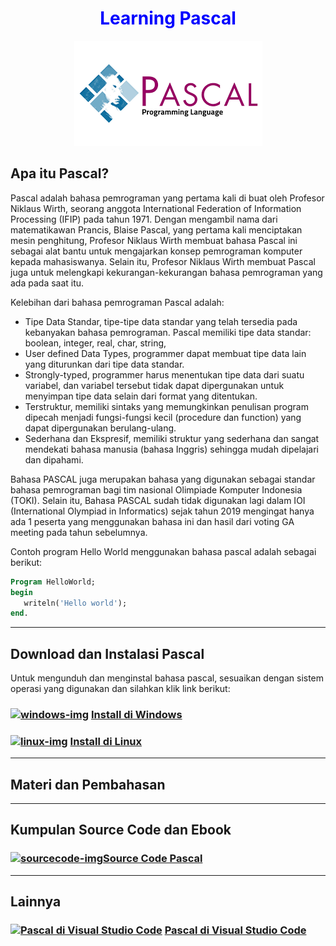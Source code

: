 <h1 align="center" style="color:blue">Learning Pascal</h1>

<p align="center">
<img src="img/logo.png" alt="15">

## Apa itu Pascal?

Pascal adalah bahasa pemrograman yang pertama kali di buat oleh Profesor Niklaus Wirth, seorang anggota International Federation of Information Processing (IFIP) pada tahun 1971. Dengan mengambil nama dari matematikawan Prancis, Blaise Pascal, yang pertama kali menciptakan mesin penghitung, Profesor Niklaus Wirth membuat bahasa Pascal ini sebagai alat bantu untuk mengajarkan konsep pemrograman komputer kepada mahasiswanya. Selain itu, Profesor Niklaus Wirth membuat Pascal juga untuk melengkapi kekurangan-kekurangan bahasa pemrograman yang ada pada saat itu.

Kelebihan dari bahasa pemrograman Pascal adalah:

- Tipe Data Standar, tipe-tipe data standar yang telah tersedia pada kebanyakan bahasa pemrograman. Pascal memiliki tipe data standar: boolean, integer, real, char, string,
- User defined Data Types, programmer dapat membuat tipe data lain yang diturunkan dari tipe data standar.
- Strongly-typed, programmer harus menentukan tipe data dari suatu variabel, dan variabel tersebut tidak dapat dipergunakan untuk menyimpan tipe data selain dari format yang ditentukan.
- Terstruktur, memiliki sintaks yang memungkinkan penulisan program dipecah menjadi fungsi-fungsi kecil (procedure dan function) yang dapat dipergunakan berulang-ulang.
- Sederhana dan Ekspresif, memiliki struktur yang sederhana dan sangat mendekati bahasa manusia (bahasa Inggris) sehingga mudah dipelajari dan dipahami.

Bahasa PASCAL juga merupakan bahasa yang digunakan sebagai standar bahasa pemrograman bagi tim nasional Olimpiade Komputer Indonesia (TOKI). Selain itu, Bahasa PASCAL sudah tidak digunakan lagi dalam IOI (International Olympiad in Informatics) sejak tahun 2019 mengingat hanya ada 1 peserta yang menggunakan bahasa ini dan hasil dari voting GA meeting pada tahun sebelumnya.

Contoh program Hello World menggunakan bahasa pascal adalah sebagai berikut:

```pascal
Program HelloWorld;
begin
   writeln('Hello world');
end.
```

<hr>

## Download dan Instalasi Pascal

Untuk mengunduh dan menginstal bahasa pascal, sesuaikan dengan sistem operasi yang digunakan dan silahkan klik link berikut:

### [![windows-img]][windows-guide] [Install di Windows][windows-guide]

### [![linux-img]][linux-guide] [Install di Linux][linux-guide]

<hr>

## Materi dan Pembahasan

<hr>

## Kumpulan Source Code dan Ebook
### [![sourcecode-img]][source-code][Source Code Pascal][source-code]

<hr>

## Lainnya
### [![Pascal di Visual Studio Code][vscode-img]][vscode-guide] [Pascal di Visual Studio Code][vscode-guide]
<!-- Image -->

[windows-img]: https://img.icons8.com/color/24/000000/windows-10.png
[linux-img]: https://img.icons8.com/color/24/000000/linux--v1.png
[vscode-img]: https://img.icons8.com/color/24/000000/visual-studio--v1.png
[sourcecode-img]: https://img.icons8.com/color/24/000000/source-code.png

<!-- Internal Link -->

[windows-guide]: ./install_windows/install_pascal_windows.md
[linux-guide]: ./install_linux/install_pascal_linux.md
[vscode-guide]: ./vscode_guide.md
[source-code]: https://github.com/putuwahyu29/Learning_Pascal/tree/master/Source%20Code
